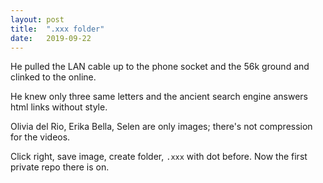 ```yaml
---
layout: post
title:  ".xxx folder"
date:   2019-09-22
---
```


He pulled the LAN cable up to the phone socket and the 56k ground and clinked to the online.

He knew only three  same letters and the ancient search engine answers html links without style.

Olivia del Rio, Erika Bella, Selen are only images; there's not compression for the videos.

Click right, save image, create folder, <code>.xxx</code> with dot before. Now the first private repo there is on.
